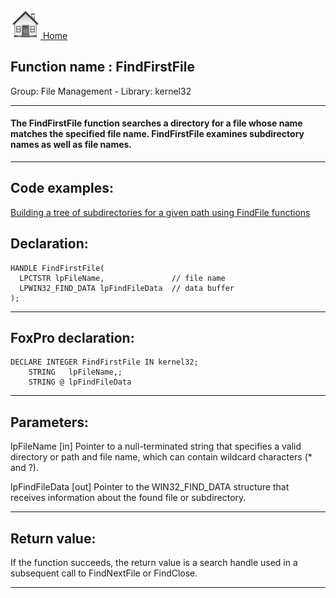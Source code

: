 [<img src="../../images/home.png"> Home ](https://github.com/VFPX/Win32API)  

## Function name : FindFirstFile
Group: File Management - Library: kernel32    
***  


#### The FindFirstFile function searches a directory for a file whose name matches the specified file name. FindFirstFile examines subdirectory names as well as file names.
***  


## Code examples:
[Building a tree of subdirectories for a given path using FindFile functions](../../samples/sample_236.md)  

## Declaration:
```foxpro  
HANDLE FindFirstFile(
  LPCTSTR lpFileName,               // file name
  LPWIN32_FIND_DATA lpFindFileData  // data buffer
);  
```  
***  


## FoxPro declaration:
```foxpro  
DECLARE INTEGER FindFirstFile IN kernel32;
	STRING   lpFileName,;
	STRING @ lpFindFileData  
```  
***  


## Parameters:
lpFileName 
[in] Pointer to a null-terminated string that specifies a valid directory or path and file name, which can contain wildcard characters (* and ?). 

lpFindFileData 
[out] Pointer to the WIN32_FIND_DATA structure that receives information about the found file or subdirectory.   
***  


## Return value:
If the function succeeds, the return value is a search handle used in a subsequent call to FindNextFile or FindClose.  
***  

